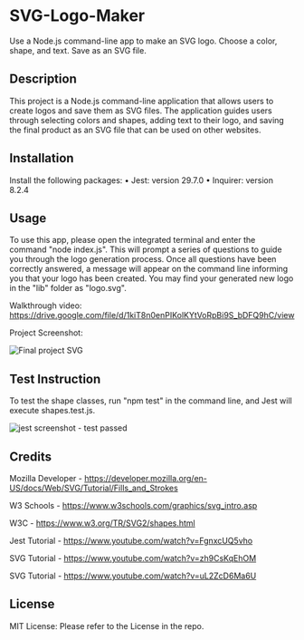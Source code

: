 # SVG-Logo-Maker

Use a Node.js command-line app to make an SVG logo. Choose a color, shape, and text. Save as an SVG file.

## Description

This project is a Node.js command-line application that allows users to create logos and save them as SVG files. The application guides users through selecting colors and shapes, adding text to their logo, and saving the final product as an SVG file that can be used on other websites.

## Installation

Install the following packages:
• Jest: version 29.7.0
• Inquirer: version 8.2.4

## Usage

To use this app, please open the integrated terminal and enter the command "node index.js". This will prompt a series of questions to guide you through the logo generation process. Once all questions have been correctly answered, a message will appear on the command line informing you that your logo has been created. You may find your generated new logo in the "lib" folder as "logo.svg".

Walkthrough video: https://drive.google.com/file/d/1kiT8n0enPIKolKYtVoRpBi9S_bDFQ9hC/view

Project Screenshot:

![Final project SVG](https://github.com/KitSarmiento/SVG-Logo-Maker/assets/135483936/729983ad-0cc6-4aec-9421-f746b518a6f1)

## Test Instruction

To test the shape classes, run "npm test" in the command line, and Jest will execute shapes.test.js.

![jest screenshot - test passed](https://github.com/KitSarmiento/SVG-Logo-Maker/assets/135483936/5226e12a-9f56-418e-a2d1-d6c2042c1418)

## Credits

Mozilla Developer - https://developer.mozilla.org/en-US/docs/Web/SVG/Tutorial/Fills_and_Strokes

W3 Schools - https://www.w3schools.com/graphics/svg_intro.asp

W3C - https://www.w3.org/TR/SVG2/shapes.html

Jest Tutorial - https://www.youtube.com/watch?v=FgnxcUQ5vho

SVG Tutorial - https://www.youtube.com/watch?v=zh9CsKqEhOM

SVG Tutorial - https://www.youtube.com/watch?v=uL2ZcD6Ma6U

## License

MIT License: Please refer to the License in the repo.
